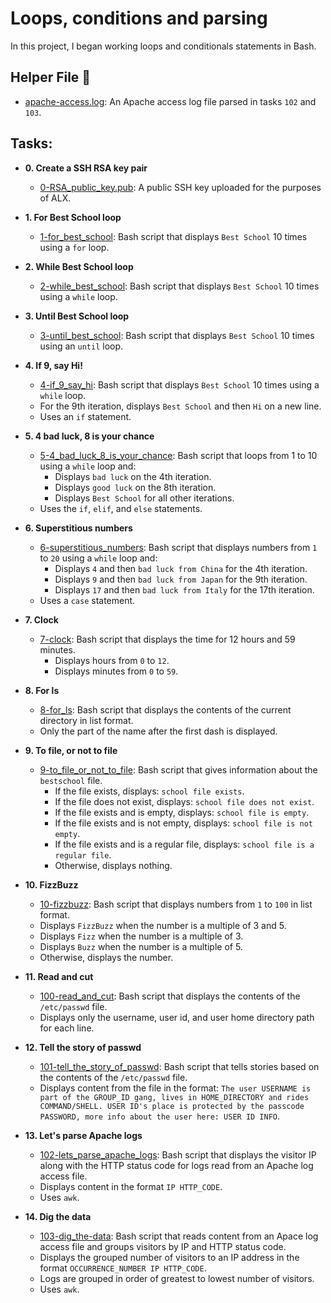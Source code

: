 # Loops, conditions and parsing

In this project, I began working loops and conditionals statements in Bash.

## Helper File :raised_hands:

- [apache-access.log](./apache-access.log): An Apache access log file parsed in
  tasks `102` and `103`.

## Tasks:

- **0. Create a SSH RSA key pair**

  - [0-RSA_public_key.pub](./0-RSA_public_key.pub): A public SSH key uploaded for the
    purposes of ALX.

- **1. For Best School loop**

  - [1-for_best_school](./1-for_best_school): Bash script that displays
    `Best School` 10 times using a `for` loop.

- **2. While Best School loop**

  - [2-while_best_school](./2-while_best_school): Bash script that
    displays `Best School` 10 times using a `while` loop.

- **3. Until Best School loop**

  - [3-until_best_school](./3-until_best_school): Bash script that displays
    `Best School` 10 times using an `until` loop.

- **4. If 9, say Hi!**

  - [4-if_9_say_hi](./4-if_9_say_hi): Bash script that displays `Best School`
    10 times using a `while` loop.
  - For the 9th iteration, displays `Best School` and then `Hi` on a
    new line.
  - Uses an `if` statement.

- **5. 4 bad luck, 8 is your chance**

  - [5-4_bad_luck_8_is_your_chance](./5-4_bad_luck_8_is_your_chance): Bash script that loops
    from 1 to 10 using a `while` loop and:
    - Displays `bad luck` on the 4th iteration.
    - Displays `good luck` on the 8th iteration.
    - Displays `Best School` for all other iterations.
  - Uses the `if`, `elif`, and `else` statements.

- **6. Superstitious numbers**

  - [6-superstitious_numbers](./6-superstitious_numbers): Bash script that displays
    numbers from `1` to `20` using a `while` loop and:
    - Displays `4` and then `bad luck from China` for the 4th iteration.
    - Displays `9` and then `bad luck from Japan` for the 9th iteration.
    - Displays `17` and then `bad luck from Italy` for the 17th iteration.
  - Uses a `case` statement.

- **7. Clock**

  - [7-clock](./7-clock): Bash script that displays the time for 12 hours and 59 minutes.
    - Displays hours from `0` to `12`.
    - Displays minutes from `0` to `59`.

- **8. For ls**

  - [8-for_ls](./8-for_ls): Bash script that displays the contents of the current directory
    in list format.
  - Only the part of the name after the first dash is displayed.

- **9. To file, or not to file**

  - [9-to_file_or_not_to_file](./9-to_file_or_not_to_file): Bash script that gives information
    about the `bestschool` file.
    - If the file exists, displays: `school file exists`.
    - If the file does not exist, displays: `school file does not exist`.
    - If the file exists and is empty, displays: `school file is empty`.
    - If the file exists and is not empty, displays: `school file is not empty`.
    - If the file exists and is a regular file, displays: `school file is a regular file`.
    - Otherwise, displays nothing.

- **10. FizzBuzz**

  - [10-fizzbuzz](./10-fizzbuzz): Bash script that displays numbers from
    `1` to `100` in list format.
  - Displays `FizzBuzz` when the number is a multiple of 3 and 5.
  - Displays `Fizz` when the number is a multiple of 3.
  - Displays `Buzz` when the number is a multiple of 5.
  - Otherwise, displays the number.

- **11. Read and cut**

  - [100-read_and_cut](./100-read_and_cut): Bash script that displays the contents of the
    `/etc/passwd` file.
  - Displays only the username, user id, and user home directory path for each line.

- **12. Tell the story of passwd**

  - [101-tell_the_story_of_passwd](./101-tell_the_story_of_passwd): Bash script that
    tells stories based on the contents of the `/etc/passwd` file.
  - Displays content from the file in the format: `The user USERNAME is part of the GROUP_ID gang, lives in HOME_DIRECTORY and rides COMMAND/SHELL. USER ID's place is protected by the passcode PASSWORD, more info about the user here: USER ID INFO`.

- **13. Let's parse Apache logs**

  - [102-lets_parse_apache_logs](./102-lets_parse_apache_logs): Bash script that displays
    the visitor IP along with the HTTP status code for logs read from an Apache log access file.
  - Displays content in the format `IP HTTP_CODE`.
  - Uses `awk`.

- **14. Dig the data**
  - [103-dig_the-data](./103-dig_the-data): Bash script that reads content from an
    Apace log access file and groups visitors by IP and HTTP status code.
  - Displays the grouped number of visitors to an IP address in the format
    `OCCURRENCE_NUMBER IP HTTP_CODE`.
  - Logs are grouped in order of greatest to lowest number of visitors.
  - Uses `awk`.